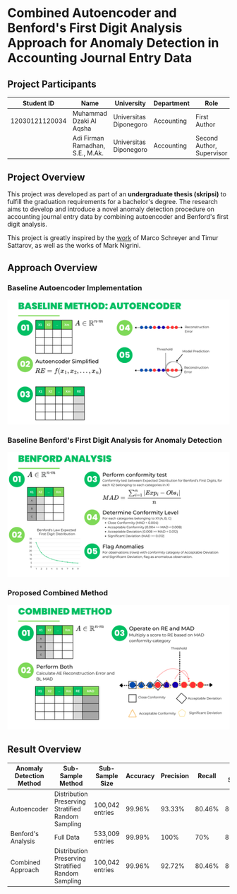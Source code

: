 # Combined Autoencoder and Benford's First Digit Analysis Approach for Anomaly Detection in Accounting Journal Entry Data

## Project Participants
| Student ID     | Name                             | University                         | Department | Role                      |
|----------------|--------------------------------- |------------------------------------|------------| ------------------------- |
| 12030121120034 | Muhammad Dzaki Al Aqsha          | Universitas Diponegoro             | Accounting | First Author              |
|                | Adi Firman Ramadhan, S.E., M.Ak. | Universitas Diponegoro             | Accounting | Second Author, Supervisor |

## Project Overview
This project was developed as part of an **undergraduate thesis (skripsi)** to fulfill the graduation requirements for a bachelor's degree. The research aims to develop and introduce a novel anomaly detection procedure on accounting journal entry data by combining autoencoder and Benford's first digit analysis.

This project is greatly inspired by the [work](https://github.com/GitiHubi/deepAI) of Marco Schreyer and Timur Sattarov, as well as the works of Mark Nigrini.

## Approach Overview
### Baseline Autoencoder Implementation
![Baseline Implementation](images/Skripsi_Viz_1.png)

### Baseline Benford's First Digit Analysis for Anomaly Detection
![Baseline Implementation](images/Skripsi_Viz_2.png)

### Proposed Combined Method
![Proposed Method](images/Skripsi_Viz_3.png)

## Result Overview
| Anomaly Detection Method | Sub-Sample Method | Sub-Sample Size | Accuracy | Precision | Recall | F1-Score |
| ------------------------ | ----------------- | --------------- | ----------- | ----------- | ----------- | ----------- |
| Autoencoder | Distribution Preserving Stratified Random Sampling | 100,042 entries | 99.96% | 93.33% | 80.46% | 86.42% |
| Benford's Analysis | Full Data | 533,009 entries | 99.99% | 100% | 70% | 82.35% |
| Combined Approach | Distribution Preserving Stratified Random Sampling | 100,042 entries | 99.96% | 92.72% | 80.46% | 86.15% |
